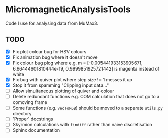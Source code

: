  # MicromagneticAnalysisTools

Code I use for analysing data from MuMax3.


## TODO

- [x] Fix plot colour bug for HSV colours
- [x] Fix animation bug where it doesn't move
- [x] Fix colour bug plog where e.g. m = [-0.005441933153905671, 6.66444601810444e-19, 0.9999851925721442] is magenta instead of white
- [x] Fix bug with quiver plot where step size != 1 messes it up
- [x] Stop it from spamming "Clipping input data..."
- [ ] Allow simultaneous plotting of quiver and colour
- [ ] Delete redundant functions e.g. COM calculation that does not go to a comoving frame
- [ ] Some functions (e.g. `vecToRGB`) should be moved to a separate `utils.py` directory
- [ ] 'Proper' docstrings
- [ ] Skyrmion calculations with `findiff` rather than naive discretisation
- [ ] Sphinx documentation